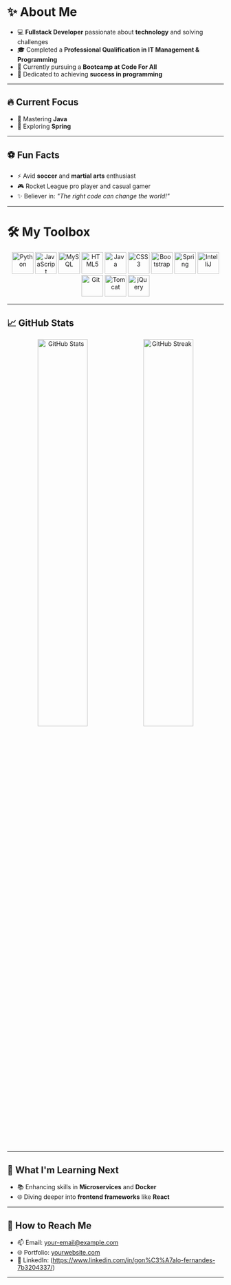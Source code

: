 # ✨ About Me  

- 💻 **Fullstack Developer** passionate about **technology** and solving challenges  
- 🎓 Completed a **Professional Qualification in IT Management & Programming**  
- 🚀 Currently pursuing a **Bootcamp at Code For All**  
- 🎯 Dedicated to achieving **success in programming**  

---

## 🔥 **Current Focus**  
- 🧠 Mastering **Java** 
- 🌱 Exploring **Spring**  

---

## ⚽ **Fun Facts**  
- ⚡ Avid **soccer** and **martial arts** enthusiast  
- 🎮 Rocket League pro player and casual gamer  
- ✨ Believer in: *"The right code can change the world!"*  

---

# 🛠️ **My Toolbox**

<p align="center">
  <!-- Languages -->
  <img src="https://cdn.jsdelivr.net/gh/devicons/devicon/icons/python/python-original.svg" alt="Python" width="50" height="50"/>
  <img src="https://cdn.jsdelivr.net/gh/devicons/devicon/icons/javascript/javascript-original.svg" alt="JavaScript" width="50" height="50"/>
  <img src="https://cdn.jsdelivr.net/gh/devicons/devicon/icons/mysql/mysql-original.svg" alt="MySQL" width="50" height="50"/>
  <img src="https://cdn.jsdelivr.net/gh/devicons/devicon/icons/html5/html5-original.svg" alt="HTML5" width="50" height="50"/>
  <img src="https://cdn.jsdelivr.net/gh/devicons/devicon/icons/java/java-original.svg" alt="Java" width="50" height="50"/>
  <img src="https://cdn.jsdelivr.net/gh/devicons/devicon/icons/css3/css3-original.svg" alt="CSS3" width="50" height="50"/>

  <!-- Frameworks -->
  <img src="https://cdn.jsdelivr.net/gh/devicons/devicon/icons/bootstrap/bootstrap-original.svg" alt="Bootstrap" width="50" height="50"/>
  <img src="https://cdn.jsdelivr.net/gh/devicons/devicon/icons/spring/spring-original.svg" alt="Spring" width="50" height="50"/>

  <!-- Others -->
  <img src="https://cdn.jsdelivr.net/gh/devicons/devicon/icons/intellij/intellij-original.svg" alt="IntelliJ" width="50" height="50"/>
  <img src="https://cdn.jsdelivr.net/gh/devicons/devicon/icons/git/git-original.svg" alt="Git" width="50" height="50"/>
  <img src="https://cdn.jsdelivr.net/gh/devicons/devicon/icons/tomcat/tomcat-original.svg" alt="Tomcat" width="50" height="50"/>

  <!-- Libraries -->
  <img src="https://cdn.jsdelivr.net/gh/devicons/devicon/icons/jquery/jquery-original.svg" alt="jQuery" width="50" height="50"/>
</p>

---

## 📈 **GitHub Stats**

<p align="center">
  <img src="https://github-readme-stats.vercel.app/api?username=seu-username&show_icons=true&theme=radical" alt="GitHub Stats" width="48%"/>
  <img src="https://github-readme-streak-stats.herokuapp.com/?user=seu-username&theme=radical" alt="GitHub Streak" width="48%"/>
</p>

---

## 🚀 **What I'm Learning Next**  
- 📚 Enhancing skills in **Microservices** and **Docker**  
- 🌐 Diving deeper into **frontend frameworks** like **React**  

---

## 🌟 **How to Reach Me**

- 📫 Email: your-email@example.com  
- 🌐 Portfolio: [yourwebsite.com](https://yourwebsite.com)  
- 🔗 LinkedIn: (https://www.linkedin.com/in/gon%C3%A7alo-fernandes-7b3204337/)

---
